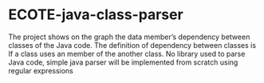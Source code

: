 # ECOTE-java-class-parser
The project shows on the graph the data member’s dependency between classes of the Java code. The definition of dependency between classes is If a class uses an member of the another class. No library used to parse Java code, simple java parser will be implemented from scratch using regular expressions
